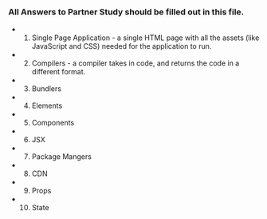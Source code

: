 ### All Answers to Partner Study should be filled out in this file.
 * 1. Single Page Application - a single HTML page with all the assets (like JavaScript and CSS) needed for the application to run.
 * 2. Compilers - a compiler takes in code, and returns the code in a different format.
 * 3. Bundlers
 * 4. Elements
 * 5. Components
 * 6. JSX
 * 7. Package Mangers
 * 8. CDN
 * 9. Props
 * 10. State